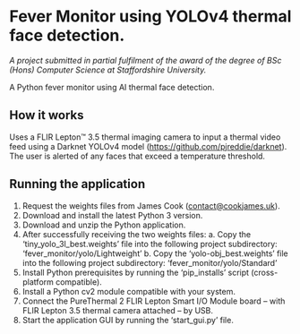 # Fever Monitor using YOLOv4 thermal face detection.
*A project submitted in partial fulfilment of the award of the degree of BSc (Hons) Computer Science at Staffordshire University.*

A Python fever monitor using AI thermal face detection.

## How it works
Uses a FLIR Lepton™ 3.5 thermal imaging camera to input a  thermal video feed using a Darknet YOLOv4 model (https://github.com/pjreddie/darknet). The user is alerted of any faces that exceed a temperature threshold.

## Running the application
1.	Request the weights files from James Cook (contact@cookjames.uk).
2.	Download and install the latest Python 3 version.
3.	Download and unzip the Python application.
4.	After successfully receiving the two weights files:
a.	Copy the ‘tiny_yolo_3l_best.weights’ file into the following project subdirectory: ‘fever_monitor/yolo/Lightweight’
b.	Copy the ‘yolo-obj_best.weights’ file into the following project subdirectory: ‘fever_monitor/yolo/Standard’
5.	Install Python prerequisites by running the ‘pip_installs’ script (cross-platform compatible). 
6.	Install a Python cv2 module compatible with your system.
7.	Connect the PureThermal 2 FLIR Lepton Smart I/O Module board – with FLIR Lepton 3.5 thermal camera attached – by USB.
8.	Start the application GUI by running the ‘start_gui.py’ file.
